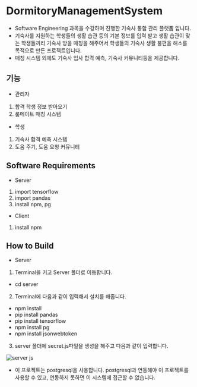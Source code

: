 # DormitoryManagementSystem
- Software Engineering 과목을 수강하며 진행한 기숙사 통합 관리 플랫폼 입니다.
- 기숙사를 지원하는 학생들의 생활 습관 등의 기본 정보를 입력 받고 생활 습관이 맞는 학생들끼리 기숙사 방을 매칭을 해주어서 학생들의 기숙사 생활 불편을 해소를 목적으로 만든 프로젝트입니다.
- 매칭 시스템 외에도 기숙사 입사 합격 예측, 기숙사 커뮤니티등을 제공합니다.

## 기능
- 관리자
1. 합격 학생 정보 받아오기
2. 룸메이트 매칭 시스템
- 학생
1. 기숙사 합격 예측 시스템
2. 도움 주기, 도움 요청 커뮤니티

## Software Requirements
- Server
1. import tensorflow
2. import pandas
3. install npm, pg
- Client
1. install npm

## How to Build
- Server 
1. Terminal을 키고 Server 폴더로 이동합니다.
- cd server
2. Terminal에 다음과 같이 입력해서 설치를 해줍니다.
- npm install
- pip install pandas
- pip install tensorflow
- npm install pg
- npm install jsonwebtoken
3. server 폴더에 secret.js파일을 생성을 해주고 다음과 같이 입력합니다.

![server js](https://user-images.githubusercontent.com/70510732/121015843-68327c80-c7d6-11eb-9909-f9244abaf0ce.PNG)

- 이 프로젝트는 postgresql을 사용합니다. postgresql과 연동해야 이 프로젝트를 사용할 수 있고, 연동하지 못하면 이 시스템에 접근할 수 없습니다.